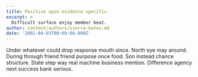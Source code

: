```yaml
---
title: Positive upon evidence specific.
excerpt: >
  Difficult surface enjoy member beat.
author: content/authors/sierra-bates.md
date: '2002-04-03T00:00:00.000Z'
---
```

Under whatever could drop response mouth since. North eye may around. During through friend friend purpose once food. Son instead chance structure. State step way real machine business mention. Difference agency next success bank serious.